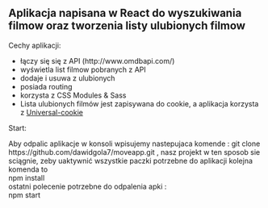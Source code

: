 <h2>Aplikacja napisana w React do wyszukiwania filmow oraz tworzenia listy ulubionych filmow</h2>

Cechy aplikacji:
<ul>
    <li>łączy się się z API (http://www.omdbapi.com/)</li>
    <li>wyświetla list filmow pobranych z API</li>
    <li>dodaje i usuwa z ulubionych</li>
    <li>posiada routing</li>
    <li>korzysta z CSS Modules & Sass</li>
    <li>Lista ulubionych filmów jest zapisywana do cookie, a aplikacja korzysta z <a href="https://www.npmjs.com/package/universal-cookie">Universal-cookie</a></li>
</ul>

<p>Start:</p>
Aby odpalic aplikacje w konsoli wpisujemy nastepujaca komende : git clone https://github.com/dawidgola7/moveapp.git ,
nasz projekt w ten sposob sie sciągnie, zeby uaktywnić wszystkie paczki potrzebne do aplikacji kolejna komenda to <br>npm install</br>
ostatni polecenie potrzebne do odpalenia apki : <br>npm start</br> 

